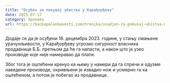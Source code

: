 ```yaml
---
title: "Осуђен за покушај убиства у Карађорђеву"
date: 2025-07-17
category: Хроника
url: https://backapalankavesti.com/hronika/osudjen-za-pokusaj-ubistva-u-karadjordjevu/
---
```


Додаје се да је осуђени 16. децембра 2023. године, у стању смањене урачунљивости, у Карађорђеву угрозио сигурност власника продавнице Б.Б. претњом да ће га напасти, а након што је узео производе које није намеравао да плати.

Због тога је оштећени кренуо ка њему у намери да га спречи и одузме наведене производе, окривљени је извадио нож и усмерио га ка оштећеном, а потом је побегао из продавнице.
